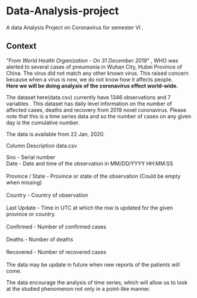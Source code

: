 # Data-Analysis-project
A data Analysis Project on Coronavirus for semester VI .

<h2>Context</h2>

<I> "From World Health Organization - On 31 December 2019" </I>, WHO was alerted to several cases of pneumonia in Wuhan City, Hubei Province of China. The virus did not match any other known virus. This raised concern because when a virus is new, we do not know how it affects people. <br><B>Here we will be doing analysis of the coronavirus effect world-wide.</B></br>     

The dataset here(data.csv) currently have 1346 observations and 7 variables .
This dataset has daily level information on the number of affected cases, deaths and recovery from 2019 novel coronavirus. Please note that this is a time series data and so the number of cases on any given day is the cumulative number.

The data is available from 22 Jan, 2020.

Column Description
data.csv

Sno - Serial number
<br>Date - Date and time of the observation in MM/DD/YYYY HH:MM:SS </br>
<br>Province / State - Province or state of the observation (Could be empty when missing)</br>
<br>Country - Country of observation</br>
<br>Last Update - Time in UTC at which the row is updated for the given province or country.</br> 
<br>Confirmed - Number of confirmed cases</br>
<br>Deaths - Number of deaths</br>
</br>Recovered - Number of recovered cases</br>
</br>The data may be update in future when new reports of the patients will come.</br>

The data encourage the analysis of time series, which will allow us to look at the studied phenomenon not only in a point-like manner. 

